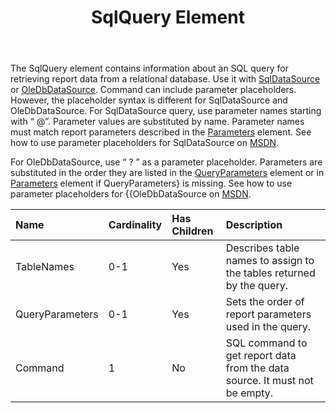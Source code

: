 ﻿---
title: SqlQuery Element
description: "This page describes SqlQuery element meaning and structure which may be used while configuring Aspose.Words for SharePoint reports."
type: docs
weight: 110
url: /sharepoint/sqlquery-element/
---

The SqlQuery element contains information about an SQL query for retrieving report data from a relational database. Use it with [SqlDataSource](/words/sharepoint/sqldatasource-element/) or [OleDbDataSource](/words/sharepoint/oledbdatasource-element/). Command can include parameter placeholders. However, the placeholder syntax is different for SqlDataSource and OleDbDataSource. For SqlDataSource query, use parameter names starting with “ @”. Parameter values are substituted by name. Parameter names must match report parameters described in the [Parameters](/words/sharepoint/parameters-element/) element. See how to use parameter placeholders for SqlDataSource on [MSDN](https://docs.microsoft.com/en-us/dotnet/api/system.data.sqlclient.sqlcommand.parameters?view=dotnet-plat-ext-6.0).

For OleDbDataSource, use “ ? ” as a parameter placeholder. Parameters are substituted in the order they are listed in the [QueryParameters](/words/sharepoint/queryparameters-element/) element or in [Parameters](/words/sharepoint/parameters-element/) element if QueryParameters} is missing. See how to use parameter placeholders for {{OleDbDataSource on [MSDN](https://docs.microsoft.com/en-us/dotnet/api/system.data.oledb.oledbcommand.parameters?view=dotnet-plat-ext-6.0).

|Name|Cardinality|Has Children|Description|
| :- | :- | :- | :- |
|TableNames|0-1|Yes|Describes table names to assign to the tables returned by the query.|
|QueryParameters|0-1|Yes|Sets the order of report parameters used in the query.|
|Command|1|No|SQL command to get report data from the data source. It must not be empty.|
